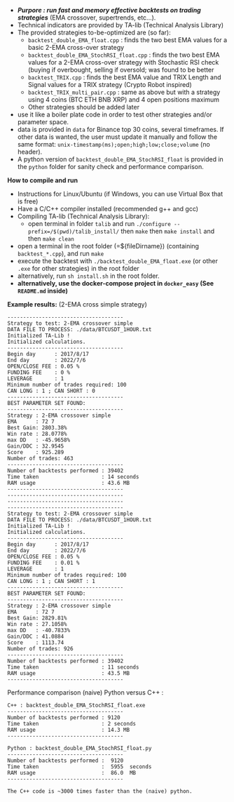 *  ***Purpore : run fast and memory effective backtests on trading strategies*** (EMA crossover, supertrends, etc...).
* Technical indicators are provided by TA-lib (Technical Analysis Library)
* The provided strategies to-be-optimized are (so far):
    * `backtest_double_EMA_float.cpp` : finds the two best EMA values for a basic 2-EMA cross-over strategy
    * `backtest_double_EMA_StochRSI_float.cpp` : finds the two best EMA values for a 2-EMA cross-over strategy with Stochastic RSI check (buying if overbought, selling if oversold; was found to be better
    * `backtest_TRIX.cpp` : finds the best EMA value and TRIX Length and Signal values for a TRIX strategy (Crypto Robot inspired)
    * `backtest_TRIX_multi_pair.cpp` : same as above but with a strategy using 4 coins (BTC ETH BNB XRP) and 4 open positions maximum
    * Other strategies should be added later
* use it like a boiler plate code in order to test other strategies and/or parameter space.
* data is provided in `data` for Binance top 30 coins, several timeframes. If other data is wanted, the user must update it manually and follow the same format: `unix-timestamp(ms);open;high;low;close;volume` (no header).
* A python version of `backtest_double_EMA_StochRSI_float` is provided in the `python` folder for sanity check and performance comparison.

**How to compile and run**
*  Instructions for Linux/Ubuntu (if Windows, you can use Virtual Box that is free)
*  Have a C/C++ compiler installed (recommended g++ and gcc)
*  Compiling TA-lib (Technical Analysis Library):
   *  open terminal in folder `talib` and run `./configure --prefix=/$(pwd)/talib_install/` then  `make`  then  `make install` and then  `make clean` 
* open a terminal in the root folder (=${fileDirname}) (containing `backtest_*.cpp`), and run `make`
* execute the backtest with `./backtest_double_EMA_float.exe` (or other `.exe` for other strategies) in the root folder
* alternatively, run `sh install.sh` in the root folder.
* **alternatively, use the docker-compose project in `docker_easy` (See `README.md` inside)**

**Example results:** (2-EMA cross simple strategy)
```
-------------------------------------
Strategy to test: 2-EMA crossover simple
DATA FILE TO PROCESS: ./data/BTCUSDT_1HOUR.txt
Initialized TA-Lib !
Initialized calculations.
-------------------------------------
Begin day      : 2017/8/17
End day        : 2022/7/6
OPEN/CLOSE FEE : 0.05 %
FUNDING FEE    : 0 %
LEVERAGE       : 1
Minimum number of trades required: 100
CAN LONG : 1 ; CAN SHORT : 0
-------------------------------------
BEST PARAMETER SET FOUND: 
-------------------------------------
Strategy : 2-EMA crossover simple
EMA      : 72 7
Best Gain: 2803.38%
Win rate : 28.0778%
max DD   : -45.9658%
Gain/DDC : 32.9545
Score    : 925.289
Number of trades: 463
-------------------------------------
Number of backtests performed : 39402
Time taken                    : 14 seconds 
RAM usage                     : 43.6 MB
-------------------------------------
-------------------------------------
-------------------------------------
-------------------------------------
Strategy to test: 2-EMA crossover simple
DATA FILE TO PROCESS: ./data/BTCUSDT_1HOUR.txt
Initialized TA-Lib !
Initialized calculations.
-------------------------------------
Begin day      : 2017/8/17
End day        : 2022/7/6
OPEN/CLOSE FEE : 0.05 %
FUNDING FEE    : 0.01 %
LEVERAGE       : 1
Minimum number of trades required: 100
CAN LONG : 1 ; CAN SHORT : 1
-------------------------------------
BEST PARAMETER SET FOUND: 
-------------------------------------
Strategy : 2-EMA crossover simple
EMA      : 72 7
Best Gain: 2829.81%
Win rate : 27.1058%
max DD   : -40.7833%
Gain/DDC : 41.0884
Score    : 1113.74
Number of trades: 926
-------------------------------------
Number of backtests performed : 39402
Time taken                    : 11 seconds 
RAM usage                     : 43.5 MB
-------------------------------------
```

Performance comparison (naive) Python versus C++ :

```
C++ : backtest_double_EMA_StochRSI_float.exe
-------------------------------------
Number of backtests performed : 9120
Time taken                    : 2 seconds 
RAM usage                     : 14.3 MB
-------------------------------------

Python : backtest_double_EMA_StochRSI_float.py
-------------------------------------
Number of backtests performed :  9120
Time taken                    :  5955  seconds 
RAM usage                     :  86.0  MB
-------------------------------------

The C++ code is ~3000 times faster than the (naive) python.
```
